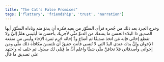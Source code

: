 ```yaml
---
title: "The Cat's False Promises"
tags: ['flattery', 'friendship', 'trust', "narration"]
---
```


 وخرج الجرذ بعد ذلك من جُحره فرأى السنَّوْر من بعيد فكره أن يدنوَ منه وناداه السنَّوْر أيها الصديق ذا البلاء الحسن ما يمنعك من الدنوِّ منِّي لأجزيك بأحسن ما أبليتني هلمَّ إليَّ ولا تقطع إخائي فإنه مَن اتخذ صديقًا ثم أضاع ودَّ إخائه حُرِم ثمرة الإخاء وأيس من منفعة الإخوان وإنَّ يدك عندي اليدُ التي لا تُنسى فأنت حقيقٌ أن تلتمسَ مكافأة ذلك منِّي ومن إخواني وأصدقائي فلا تخافنَّ منِّي شيئًا واعلم أنَّ ما قِبَلي لك مبذول ثم حلف له واجتهد على تصديق ما قال
